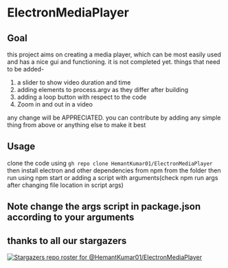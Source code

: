 # ElectronMediaPlayer


## Goal

this project aims on creating a media player, which can be most easily used and has a nice gui and functioning.
it is not completed yet. things that need to be added-

1. a slider to show video duration and time
2. adding elements to process.argv as they differ after building
3. adding a loop button with respect to the code
4.  Zoom in and out in a video

any change will be APPRECIATED. you can contribute by adding any simple thing from above or anything else to make it best
## Usage
clone the code using 
`gh repo clone HemantKumar01/ElectronMediaPlayer`
then install electron and other dependencies from npm from the folder
then run using npm start or adding a script with arguments(check npm run args after changing file location in script args)

## Note change the args script in package.json according to your arguments


## thanks to all our stargazers
[![Stargazers repo roster for @HemantKumar01/ElectronMediaPlayer](https://reporoster.com/stars/HemantKumar01/ElectronMediaPlayer)](https://github.com/HemantKumar01/ElectronMediaPlayer/stargazers)
